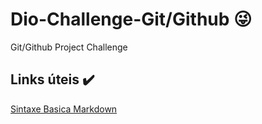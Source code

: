 # Dio-Challenge-Git/Github 😜
Git/Github Project Challenge

## Links úteis ✔️
[Sintaxe Basica Markdown](https://www.markdownguide.org/basic-syntax/)
